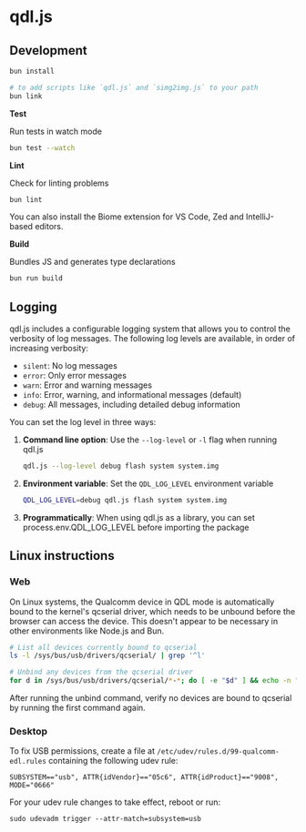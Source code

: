 # qdl.js

## Development

```sh
bun install

# to add scripts like `qdl.js` and `simg2img.js` to your path
bun link
```

**Test**

Run tests in watch mode

```sh
bun test --watch
```

**Lint**

Check for linting problems

```sh
bun lint
```

You can also install the Biome extension for VS Code, Zed and IntelliJ-based editors.

**Build**

Bundles JS and generates type declarations

```sh
bun run build
```

## Logging

qdl.js includes a configurable logging system that allows you to control the verbosity of log messages. The following log levels are available, in order of increasing verbosity:

- `silent`: No log messages
- `error`: Only error messages
- `warn`: Error and warning messages
- `info`: Error, warning, and informational messages (default)
- `debug`: All messages, including detailed debug information

You can set the log level in three ways:

1. **Command line option**: Use the `--log-level` or `-l` flag when running qdl.js
   ```sh
   qdl.js --log-level debug flash system system.img
   ```

2. **Environment variable**: Set the `QDL_LOG_LEVEL` environment variable
   ```sh
   QDL_LOG_LEVEL=debug qdl.js flash system system.img
   ```

3. **Programmatically**: When using qdl.js as a library, you can set process.env.QDL_LOG_LEVEL before importing the package

## Linux instructions

### Web

On Linux systems, the Qualcomm device in QDL mode is automatically bound to the kernel's qcserial driver, which needs to
be unbound before the browser can access the device. This doesn't appear to be necessary in other environments like
Node.js and Bun.

```sh
# List all devices currently bound to qcserial
ls -l /sys/bus/usb/drivers/qcserial/ | grep '^l'
```

```sh
# Unbind any devices from the qcserial driver
for d in /sys/bus/usb/drivers/qcserial/*-*; do [ -e "$d" ] && echo -n "$(basename $d)" | sudo tee /sys/bus/usb/drivers/qcserial/unbind > /dev/null; done
```

After running the unbind command, verify no devices are bound to qcserial by running the first command again.

### Desktop

To fix USB permissions, create a file at `/etc/udev/rules.d/99-qualcomm-edl.rules` containing the following udev rule:
```
SUBSYSTEM=="usb", ATTR{idVendor}=="05c6", ATTR{idProduct}=="9008", MODE="0666"
```

For your udev rule changes to take effect, reboot or run:
```
sudo udevadm trigger --attr-match=subsystem=usb
```
